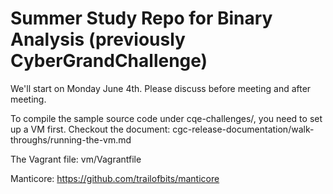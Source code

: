 # Summer Study Repo for Binary Analysis (previously CyberGrandChallenge)

We'll start on Monday June 4th. Please discuss before meeting and after meeting. 

To compile the sample source code under cqe-challenges/, you need to set up a VM first.
Checkout the document: cgc-release-documentation/walk-throughs/running-the-vm.md

The Vagrant file: vm/Vagrantfile

Manticore: https://github.com/trailofbits/manticore
